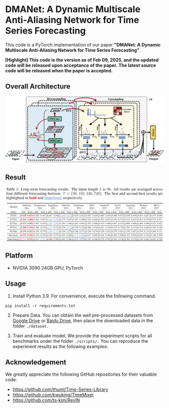 # DMANet: A Dynamic Multiscale Anti-Aliasing Network for Time Series Forecasting

This code is a PyTorch implementation of our paper **"DMANet: A Dynamic Multiscale Anti-Aliasing Network for Time Series Forecasting"**.

**[Highlight] This code is the version as of Feb 09, 2025, and the updated code will be released upon acceptance of the paper.** **The latest source code will be released when the paper is accepted.**

## Overall Architecture

![image-20250220204635216](./tutorial/Architecture.png)

## Result

![image-20250220204635216](./tutorial/result.png)

## Platform

- NVIDIA 3090 24GB GPU, PyTorch

## Usage

1. Install Python 3.9. For convenience, execute the following command.

````
pip install -r requirements.txt
````

2. Prepare Data. You can obtain the well pre-processed datasets from [Google Drive](https://drive.google.com/drive/folders/13Cg1KYOlzM5C7K8gK8NfC-F3EYxkM3D2) or [Baidu Drive](https://pan.baidu.com/s/1r3KhGd0Q9PJIUZdfEYoymg?pwd=i9iy), then place the downloaded data in the folder ````./dataset````.

3. Train and evaluate model. We provide the experiment scripts for all benchmarks under the folder ````./scripts/.```` You can reproduce the experiment results as the following examples:


## Acknowledgement

We greatly appreciate the following GitHub repositories for their valuable code:

- https://github.com/thuml/Time-Series-Library
- https://github.com/kwuking/TimeMixer
- https://github.com/ts-kim/RevIN
